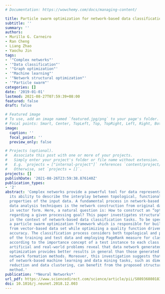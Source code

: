 ```yaml
---
# Documentation: https://wowchemy.com/docs/managing-content/

title: Particle swarm optimization for network-based data classification
subtitle: ''
summary: ''
authors:
- Murillo G. Carneiro
- Ran Cheng
- Liang Zhao
- Yaochu Jin
tags:
- '"Complex networks"'
- '"Data classification"'
- '"Graph optimization"'
- '"Machine learning"'
- '"Network structural optimization"'
- '"Particle swarm"'
categories: []
date: '2019-01-01'
lastmod: 2021-08-27T07:59:39+08:00
featured: false
draft: false

# Featured image
# To use, add an image named `featured.jpg/png` to your page's folder.
# Focal points: Smart, Center, TopLeft, Top, TopRight, Left, Right, BottomLeft, Bottom, BottomRight.
image:
  caption: ''
  focal_point: ''
  preview_only: false

# Projects (optional).
#   Associate this post with one or more of your projects.
#   Simply enter your project's folder or file name without extension.
#   E.g. `projects = ["internal-project"]` references `content/project/deep-learning/index.md`.
#   Otherwise, set `projects = []`.
projects: []
publishDate: '2021-08-26T23:59:38.876140Z'
publication_types:
- '2'
abstract: 'Complex networks provide a powerful tool for data representation due to
  its ability to describe the interplay between topological, functional, and dynamical
  properties of the input data. A fundamental process in network-based (graph-based)
  data analysis techniques is the network construction from original data usually
  in vector form. Here, a natural question is: How to construct an “optimal” network
  regarding a given processing goal? This paper investigates structural optimization
  in the context of network-based data classification tasks. To be specific, we propose
  a particle swarm optimization framework which is responsible for building a network
  from vector-based data set while optimizing a quality function driven by the classification
  accuracy. The classification process considers both topological and physical features
  of the training and test data and employing PageRank measure for classification
  according to the importance concept of a test instance to each class. Results on
  artificial and real-world problems reveal that data network generated using structural
  optimization provides better results in general than those generated by classical
  network formation methods. Moreover, this investigation suggests that other kinds
  of network-based machine learning and data mining tasks, such as dimensionality
  reduction and data clustering, can benefit from the proposed structural optimization
  method.'
publication: '*Neural Networks*'
url_pdf: https://www.sciencedirect.com/science/article/pii/S0893608018303344
doi: 10.1016/j.neunet.2018.12.003
---
```

